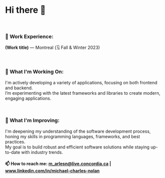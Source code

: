 # Hi there 👋  
  
<br>  
  
### 💼 **Work Experience:**  
**(Work title)** — Montreal (🗓️ Fall & Winter 2023)  
  
<br>  
  
### 🚀 **What I'm Working On:**  
I'm actively developing a variety of applications, focusing on both frontend and backend.  
I’m experimenting with the latest frameworks and libraries to create modern, engaging applications.  
  
<br>  
  
### 🌱 **What I'm Improving:**  
I'm deepening my understanding of the software development process, honing my skills in programming languages, frameworks, and best practices.  
My goal is to build robust and efficient software solutions while staying up-to-date with industry trends.  
  


#### 📫 How to reach me: m_arlesn@live.concordia.ca | www.linkedin.com/in/michael-charles-nolan
